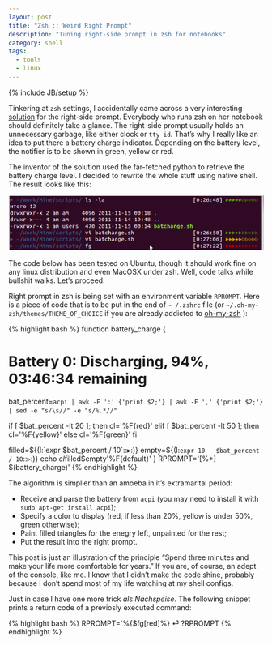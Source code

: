 ```yaml
---
layout: post
title: "Zsh :: Weird Right Prompt"
description: "Tuning right-side prompt in zsh for notebooks"
category: shell
tags:
  - tools
  - linux
---
```

{% include JB/setup %}

Tinkering at `zsh` settings, I accidentally came across a very interesting [solution](http://stevelosh.com/blog/2010/02/my-extravagant-zsh-prompt/) for the right-side prompt. Everybody who runs zsh on her notebook should definitely take a glance. The right-side prompt usually holds an unnecessary garbage, like either clock or `tty id`. That’s why I really like an idea to put there a battery charge indicator. Depending on the battery level, the notifier is to be shown in green, yellow or red. 

The inventor of the solution used the far-fetched python to retrieve the battery charge level. I decided to rewrite the whole stuff using native shell. The result looks like this:

<img src="/img/shell-color-prompt-battery.png" alt="Shell terminal window with battery charge indicator in the prompt">

The code below has been tested on Ubuntu, though it should work fine on any linux distribution and even MacOSX under zsh. Well, code talks while bullshit walks. Let’s proceed.

Right prompt in zsh is being set with an environment variable `RPROMPT`. Here is a piece of code that is to be put in the end of `~ /.zshrc` file (or `~/.oh-my-zsh/themes/THEME_OF_CHOICE` if you are already addicted to [oh-my-zsh](https://github.com/robbyrussell/oh-my-zsh) ):

{% highlight bash %}
function battery_charge {
  # Battery 0: Discharging, 94%, 03:46:34 remaining
  bat_percent=`acpi | awk -F ':' {'print $2;'} | awk -F ',' {'print $2;'} | sed -e "s/\s//" -e "s/%.*//"`

  if [ $bat_percent -lt 20 ]; then cl='%F{red}'
  elif [ $bat_percent -lt 50 ]; then cl='%F{yellow}'
  else cl='%F{green}'
  fi

  filled=${(l:`expr $bat_percent / 10`::▸:)}
  empty=${(l:`expr 10 - $bat_percent / 10`::▹:)}
  echo $cl$filled$empty'%F{default}'
}
RPROMPT='[%*] $(battery_charge)'
{% endhighlight %}

The algorithm is simplier than an amoeba in it’s extramarital period:
- Receive and parse the battery from `acpi` (you may need to install it with `sudo apt-get install acpi`);
- Specify a color to display (red, if less than 20%, yellow is under 50%, green otherwise);
- Paint filled triangles for the enegry left, unpainted for the rest;
- Put the result into the right prompt.

This post is just an illustration of the principle “Spend three minutes and make your life more comfortable for years.” If you are, of course, an adept of the console, like me. I know that I didn’t make the code shine, probably because I don’t spend most of my life watching at my shell configs.

Just in case I have one more trick *als Nachspeise*. The following snippet prints a return code of a previosly executed command:

{% highlight bash %}
RPROMPT='%{$fg[red]%} ⏎ $? %{$reset_color%} '$RPROMPT
{% endhighlight %}
